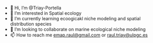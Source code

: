 - 👋 Hi, I’m @Triay-Portella
- 👀 I’m interested in Spatial ecology
- 🌱 I’m currently learning ecoogicakl niche modeling and spatial distribution species
- 💞️ I’m looking to collaborate on marine ecological niche modeling
- 📫 How to reach me emap.raul@gmail.com or raul.triay@ulpgc.es

<!---
Triay-Portella/Triay-Portella is a ✨ special ✨ repository because its `README.md` (this file) appears on your GitHub profile.
You can click the Preview link to take a look at your changes.
--->
